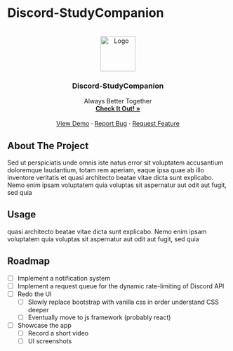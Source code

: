 # Discord-StudyCompanion

<!-- PROJECT LOGO -->
<br />
<div align="center">
    <img src="https://www.clipartmax.com/png/full/71-713484_harry-potter-philosophers-stone-icon-harry-potter-literary-series.png" alt="Logo" width="80" height="80">

  <h3 align="center">Discord-StudyCompanion</h3>

  <p align="center">
    Always Better Together
    <br />
    <a href="https://github.com/othneildrew/Best-README-Template"><strong>Check It Out! »</strong></a>
    <br />
    <br />
    <a href="https://github.com/othneildrew/Best-README-Template">View Demo</a>
    ·
    <a href="https://github.com/othneildrew/Best-README-Template/issues">Report Bug</a>
    ·
    <a href="https://github.com/othneildrew/Best-README-Template/issues">Request Feature</a>
  </p>
</div>

<!-- ABOUT THE PROJECT -->
## About The Project
Sed ut perspiciatis unde omnis iste natus error sit voluptatem accusantium doloremque 
laudantium, totam rem aperiam, eaque ipsa quae ab illo inventore veritatis et 
quasi architecto beatae vitae dicta sunt explicabo. Nemo enim ipsam voluptatem quia 
voluptas sit aspernatur aut odit aut fugit, sed quia 


<!-- USAGE EXAMPLES -->
## Usage

quasi architecto beatae vitae dicta sunt explicabo. Nemo enim ipsam voluptatem quia 
voluptas sit aspernatur aut odit aut fugit, sed quia 


<!-- ROADMAP -->
## Roadmap

- [ ] Implement a notification system
- [ ] Implement a request queue for the dynamic rate-limiting of Discord API
- [ ] Redo the UI
    - [ ] Slowly replace bootstrap with vanilla css in order understand CSS deeper
    - [ ] Eventually move to js framework (probably react) 
- [ ] Showcase the app
    - [ ] Record a short video
    - [ ] UI screenshots

